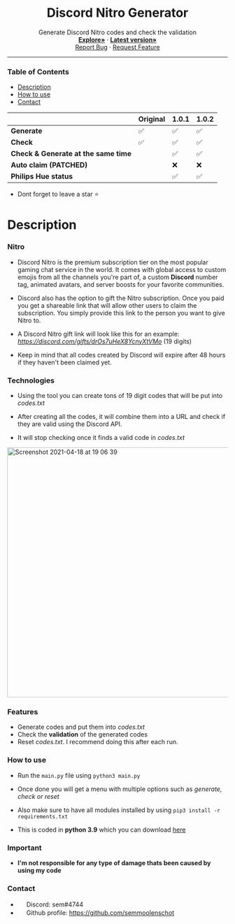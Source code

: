 <h1 align="center">Discord Nitro Generator</h3>

  <p align="center">
    Generate Discord Nitro codes and check the validation
    <br />
    <a href="https://github.com/semmoolenschot/Discord-Nitro-generator"><strong>Explore»</strong></a
    <br />
      ·
      <a href="https://github.com/semmoolenschot/Discord-Nitro-Generator/releases/tag/1.0.1"><strong> Latest version»</strong></a>
    <br />
    <a href="https://github.com/semmoolenschot/Discord-Nitro-generator/issues">Report Bug</a>
    ·
    <a href="https://github.com/semmoolenschot/Discord-Nitro-generator/issues">Request Feature</a>
  

---

### Table of Contents
- [Description](#description)
- [How to use](#how-to-use)
- [Contact](#contact)
      
|⠀| Original | 1.0.1 | 1.0.2 |
| --------- | ----- | ----- | ----- |
| **Generate** | ✅ | ✅ | ✅ |
| **Check** | ✅ | ✅ | ✅ |
| **Check & Generate at the same time** | ⠀ | ✅ | ✅ |
| **Auto claim (PATCHED)** | ⠀ | ❌ | ❌ |
| **Philips Hue status** | ⠀ | ✅ | ✅ |
      
- Dont forget to leave a star ⭐
      


# Description

### Nitro

- Discord Nitro is the premium subscription tier on the most popular gaming chat service in the world. It comes with global access to custom emojis from all the channels you're part of, a custom **Discord** number tag, animated avatars, and server boosts for your favorite communities.

- Discord also has the option to gift the Nitro subscription. Once you paid you get a shareable link that will allow other users to claim the subscription. You simply provide this link to the person you want to give Nitro to.

- A Discord Nitro gift link will look like this for an example: *https://discord.com/gifts/drOs7uHeX8YcnyXtVMo* (19 digits)

- Keep in mind that all codes created by Discord will expire after 48 hours if they haven't been claimed yet.

### Technologies

- Using the tool you can create tons of 19 digit codes that will be put into *codes.txt*
- After creating all the codes, it will combine them into a URL and check if they are valid using the Discord API.

- It will stop checking once it finds a valid code in *codes.txt*


<img width="572" alt="Screenshot 2021-04-18 at 19 06 39" src="https://user-images.githubusercontent.com/78478073/115154085-573c7900-a079-11eb-9c96-18ecddd5fffa.png">

### Features
- Generate codes and put them into *codes.txt*
- Check the **validation** of the generated codes
- Reset *codes.txt*. I recommend doing this after each run.

### How to use

- Run the ``main.py`` file using ``python3 main.py``
- Once done you will get a menu with multiple options such as *generate, check or reset*

- Also make sure to have all modules installed by using ``pip3 install -r requirements.txt``

- This is coded in **python 3.9** which you can download [here](https://www.python.org/downloads/)

### Important
- **I'm not responsible for any type of damage thats been caused by using my code**

### Contact

- <img width="16" src="https://cdn.iconscout.com/icon/free/png-256/discord-2752210-2285027.png"> Discord: sem#4744
- <img width="16" src="https://image.flaticon.com/icons/png/512/25/25231.png"> Github profile: https://github.com/semmoolenschot


